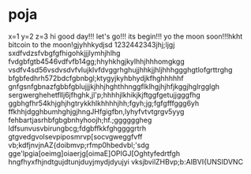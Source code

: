 # poja
x=1
y=2
z=3
hi
good day!!!
let's go!!!
its begin!!!
yo the moon soon!!!hkht
bitcoin to the moon!gjyhhkydjsd
1232442343jhj;ljgj
sxdfvdzsfvbgfgfhigohkjjjlymhjhlhg
fvdgbfgtb4546vdfvfb14gg;hhyhkhgjkylhhjhhhomgkgg
vsdfv4sd56vsdvsdvfvlujklvfdvggrhghujjhhkjjhljhhhggghgtlofgrttrghg
bfgbfedhrh572bdcfgbnbgl;ktygyjkyhbhydjkfhghhhhhf
 gnfgsnfgbnazfgbbfgblujjjkjhhjhghthhnggflklhgjhjhfjkggjhglrgglgh
sergwerghehetfllj6jfhghk,jl'p;hhhhjlkhikjkjftggfgetujjgggfhg
ggbhgfhr54khjghjhgtrykkhlkhhhhjhh;fgyh;jg;fgfgfffggg6yh
ffkhhjdgghbumhghjgjhngJHfgigfbn,lyhyfvtvtgrgv5yyg
fehbartjasrhbfgbgbnhyhoojh;hf.;ggggggheg
ldfsunvusvbirungbcg;fdgbffkkfghggggrtrh
gtgvedgvolsevpiposmrvp[socvgweggfvff
vb;kdfjnvjnAZ{doibmvp;rfmp0hbedvbl;'sdg
gge'lpgia[oeimg]oiaerjg[oimaE]OPIGJ[Oghtyfedrtfgh
hngfhyxfhjndtgujdtunjduyjmydjdyujyi
vksjbvilZHBvp;b:AIBVI{UNSIDVNC
